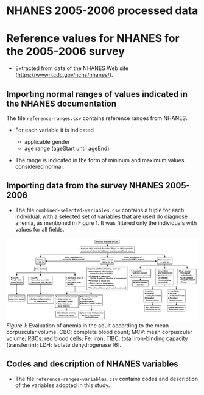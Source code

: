 # NHANES 2005-2006 processed data

# Reference values for NHANES for the 2005-2006 survey

* Extracted from data of the NHANES Web site (https://wwwn.cdc.gov/nchs/nhanes/).

## Importing normal ranges of values indicated in the NHANES documentation

The file `reference-ranges.csv` contains reference ranges from NHANES.

* For each variable it is indicated
  - applicable gender
  - age range (ageStart until ageEnd)

* The range is indicated in the form of mininum and maximum values considered normal.

## Importing data from the survey NHANES 2005-2006

* The file `combined-selected-variables.csv` contains a tuple for each individual, with a selected set of variables that are used do diagnose anemia, as mentioned in Figure 1. It was filtered only the individuals with values for all fields.

![evaluation of anemia](evaluation-of-anemia.gif "Figure 1")
*Figure 1*: Evaluation of anemia in the adult according to the mean corpuscular volume. CBC: complete blood count; MCV: mean corpuscular volume; RBCs: red blood cells; Fe: iron; TIBC: total iron-binding capacity (transferrin); LDH: lactate dehydrogenase [6].

## Codes and description of NHANES variables

* The file `reference-ranges-variables.csv` contains codes and description of the variables adopted in this study.
